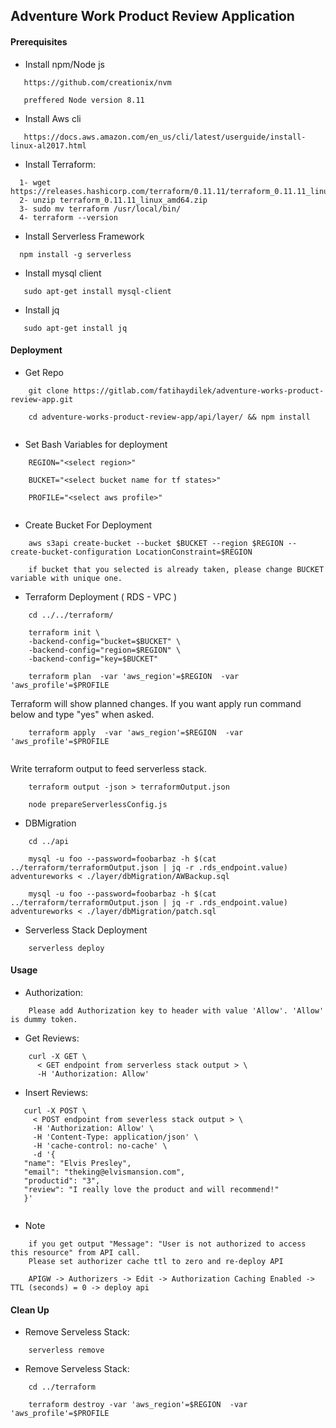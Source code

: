 ## Adventure Work Product Review Application

#### Prerequisites

* Install npm/Node js
```
   https://github.com/creationix/nvm 
   
   preffered Node version 8.11
```
* Install Aws cli
```
   https://docs.aws.amazon.com/en_us/cli/latest/userguide/install-linux-al2017.html
```

* Install Terraform:
```
  1- wget https://releases.hashicorp.com/terraform/0.11.11/terraform_0.11.11_linux_amd64.zip
  2- unzip terraform_0.11.11_linux_amd64.zip
  3- sudo mv terraform /usr/local/bin/
  4- terraform --version
```

* Install Serverless Framework
```
  npm install -g serverless
```

* Install mysql client
```
   sudo apt-get install mysql-client
```
* Install jq
```
   sudo apt-get install jq
```

#### Deployment

* Get Repo
```
    git clone https://gitlab.com/fatihaydilek/adventure-works-product-review-app.git
    
    cd adventure-works-product-review-app/api/layer/ && npm install
    
```

* Set Bash Variables for deployment
```
    REGION="<select region>"
    
    BUCKET="<select bucket name for tf states>"
    
    PROFILE="<select aws profile>"
     
```

* Create Bucket For Deployment
```
    aws s3api create-bucket --bucket $BUCKET --region $REGION --create-bucket-configuration LocationConstraint=$REGION
    
    if bucket that you selected is already taken, please change BUCKET variable with unique one.
```

* Terraform Deployment ( RDS - VPC )
```
    cd ../../terraform/
    
    terraform init \
    -backend-config="bucket=$BUCKET" \
    -backend-config="region=$REGION" \
    -backend-config="key=$BUCKET"
    
    terraform plan  -var 'aws_region'=$REGION  -var 'aws_profile'=$PROFILE
```

Terraform will show planned changes. If you want apply run command below and type "yes" when asked.

```
    terraform apply  -var 'aws_region'=$REGION  -var 'aws_profile'=$PROFILE
      
```
Write terraform output to feed serverless stack.
```
    terraform output -json > terraformOutput.json
    
    node prepareServerlessConfig.js
```

* DBMigration
```
    cd ../api
    
    mysql -u foo --password=foobarbaz -h $(cat ../terraform/terraformOutput.json | jq -r .rds_endpoint.value) adventureworks < ./layer/dbMigration/AWBackup.sql
    
    mysql -u foo --password=foobarbaz -h $(cat ../terraform/terraformOutput.json | jq -r .rds_endpoint.value) adventureworks < ./layer/dbMigration/patch.sql
```

* Serverless Stack Deployment
```
    serverless deploy 
```



#### Usage
   
* Authorization:
```
    Please add Authorization key to header with value 'Allow'. 'Allow' is dummy token.
```    

* Get Reviews:
```
    curl -X GET \
      < GET endpoint from serverless stack output > \
      -H 'Authorization: Allow' 
```    

* Insert Reviews:
```
   curl -X POST \
     < POST endpoint from severless stack output > \
     -H 'Authorization: Allow' \
     -H 'Content-Type: application/json' \
     -H 'cache-control: no-cache' \
     -d '{
   "name": "Elvis Presley",
   "email": "theking@elvismansion.com",
   "productid": "3",
   "review": "I really love the product and will recommend!"
   }'
   
```    

* Note
```
    if you get output "Message": "User is not authorized to access this resource" from API call.
    Please set authorizer cache ttl to zero and re-deploy API
    
    APIGW -> Authorizers -> Edit -> Authorization Caching Enabled ->  TTL (seconds) = 0 -> deploy api
```   


#### Clean Up

* Remove Serveless Stack:
```
    serverless remove
```

* Remove Serveless Stack:
```
    cd ../terraform
    
    terraform destroy -var 'aws_region'=$REGION  -var 'aws_profile'=$PROFILE
```
